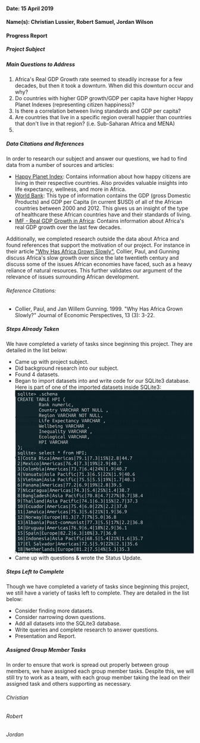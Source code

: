 #### Date: 15 April 2019
#### Name(s): Christian Lussier, Robert Samuel, Jordan Wilson

#### Progress Report

##### Project Subject

##### Main Questions to Address
1) Africa's Real GDP Growth rate seemed to steadily increase for a few decades, but then it took a downturn. When did this downturn occur and why?
2) Do countries with higher GDP growth/GDP per capita have higher Happy Planet Indexes (representing citizen happiness)?
3) Is there a correlation between living standards and GDP per capita?
4) Are countries that live in a specific region overall happier than countries that don't live in that region? (i.e. Sub-Saharan Africa and MENA)
5)

##### Data Citations and References
In order to research our subject and answer our questions, we had to find data from a number of sources and articles:
- [Happy Planet Index](http://happyplanetindex.org): Contains information about how happy citizens are living in their respective countries. Also provides valuable insights into life expectancy, wellness, and more in Africa.
- [World Bank](https://databank.worldbank.org/data/source/africa-development-indicators#): This type of information contains the GDP (gross Domestic Products) and GDP per Capita (in current $USD) of all of the African countries between 2000 and 2012. This gives us an insight of the type of healthcare these African countries have and their standards of living.
- [IMF - Real GDP Growth in Africa](https://www.imf.org/external/datamapper/NGDP_RPCH@WEO/OEMDC/ADVEC/WEOWORLD): Contains information about Africa's real GDP growth over the last few decades.

Additionally, we completed research outside the data about Africa and found references that support the motivation of our project. For instance in their article ["Why Has Africa Grown Slowly"](https://www.aeaweb.org/articles?id=10.1257/jep.13.3.3), Collier, Paul, and Gunning discuss Africa's slow growth over since the late twentieth century and discuss some of the issues African economies have faced, such as a heavy reliance of natural resources. This further validates our argument of the relevance of issues surrounding African development. 

###### Reference Citations:
- Collier, Paul, and Jan Willem Gunning. 1999. "Why Has Africa Grown Slowly?" Journal of Economic Perspectives, 13 (3): 3-22.
##### Steps Already Taken
We have completed a variety of tasks since beginning this project. They are detailed in the list below:
- Came up with project subject.
- Did background research into our subject.
- Found 4 datasets.
- Began to import datasets into and write code for our SQLite3 database. Here is part of one of the imported datasets inside SQLite3:
![SQLite3 Database Terminal](graphics/current-database.png)
- Came up with questions & wrote the Status Update.

##### Steps Left to Complete
Though we have completed a variety of tasks since beginning this project, we still have a variety of tasks left to complete. They are detailed in the list below:
- Consider finding more datasets.
- Consider narrowing down questions.
- Add all datasets into the SQLite3 database.
- Write queries and complete research to answer questions.
- Presentation and Report.

##### Assigned Group Member Tasks
In order to ensure that work is spread out properly between group members, we have assigned each group member tasks. Despite this, we will still try to work as a team, with each group member taking the lead on their assigned task and others supporting as necessary.

###### Christian
###### Robert
###### Jordan
